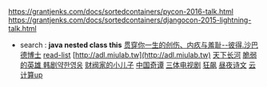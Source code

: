 https://grantjenks.com/docs/sortedcontainers/pycon-2016-talk.html
https://grantjenks.com/docs/sortedcontainers/djangocon-2015-lightning-talk.html

- search :
 **java nested class this**
[贯穿你一生的创伤、内疚与羞耻--彼得.沙巴德博士](https://www.bilibili.com/video/BV1K84y157Nq)
[read-list](http://www.grantjenks.com/docs/sortedcontainers/sf-python-2015-lightning-talk.html)
[http://adl.miulab.tw](http://adl.miulab.tw)
[天下长河]()
[脆弱的英雄 韩剧약한영웅]()
[财阀家的小儿子]()
[中国奇谭]()
[三体电视剧]()
[狂飙]()
[昼夜诗文](https://www.bilibili.com/video/BV1PP4y1y7Cc)
[云计算up](https://space.bilibili.com/471764841)